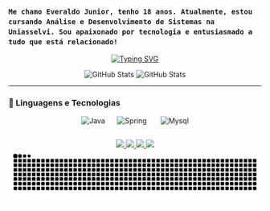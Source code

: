 
### `Me chamo Everaldo Junior, tenho 18 anos. Atualmente, estou cursando Análise e Desenvolvimento de Sistemas na Uniasselvi. Sou apaixonado por tecnologia e entusiasmado a tudo que está relacionado!` 


<p align="center">
 <a href="https://git.io/typing-svg">
   <img src="https://readme-typing-svg.demolab.com?font=Fira+Code&weight=600&size=25&pause=1000&color=F7021D&width=450&height=70&lines=Always+learning+new+things;Studying+ADS+at+Uniasselvi" alt="Typing SVG" /></a>
</p>

<div align="center">
  <img 
    height="150em"
    src="https://github-readme-stats.vercel.app/api?username=EveraldoJuniorALT&show_icons=true&include_all_commits=true&theme=highcontrast&hide_border=true&locale=pt-br" 
    alt="GitHub Stats" />
   <img 
     height="150em"     
     src="https://github-readme-stats.vercel.app/api/top-langs/?username=EveraldoJuniorALT&layout=compact&custom_title=Tecnologias&theme=highcontrast&hide_border=true"
     alt="GitHub Stats" />
</div>
 
---

### 🤖 Linguagens e Tecnologias

<div align="center">  
  <img width="80px" alt="Java" src="https://cdn.jsdelivr.net/gh/devicons/devicon@latest/icons/java/java-original.svg" />
  &nbsp;&nbsp;&nbsp;&nbsp;
  <img width="70px" alt="Spring" src="https://cdn.jsdelivr.net/gh/devicons/devicon@latest/icons/spring/spring-original.svg" />
  &nbsp;&nbsp;&nbsp;&nbsp;&nbsp;
  <img width="70px" alt="Mysql" src="https://cdn.jsdelivr.net/gh/devicons/devicon@latest/icons/mysql/mysql-original.svg" />
</div>

##

<div align="center">
  <a href="https://instagram.com/juniorlusyst" target="_blank">
    <img 
      src="https://img.shields.io/badge/-Instagram-%23E4405F?style=for-the-badge&logo=instagram&logoColor=white" 
      target="_blank"
      />
</a>
 	<a href="https://www.twitch.tv/altfpsi" target="_blank">
    <img 
      src="https://img.shields.io/badge/Twitch-9146FF?style=for-the-badge&logo=twitch&logoColor=white" 
      target="_blank"
      >
  </a>
  <a href = "mailto:everaldoizijunior@outlook.com">
    <img 
      src="https://img.shields.io/badge/-Gmail-%23333?style=for-the-badge&logo=gmail&logoColor=white" 
      target="_blank"
      >
  </a>
  <a href="https://www.linkedin.com/in/everaldo-jos%C3%A9-8b3550281/" target="_blank">
    <img 
      src="https://img.shields.io/badge/-LinkedIn-%230077B5?style=for-the-badge&logo=linkedin&logoColor=white" 
      target="_blank"
      >
  </a> 
</div>

<picture>
  <source media="(prefers-color-scheme: dark)" srcset="https://raw.githubusercontent.com/EveraldoJuniorALT/EveraldoJuniorALT/output/github-contribution-grid-snake-dark.svg">
  <source media="(prefers-color-scheme: light)" srcset="https://raw.githubusercontent.com/EveraldoJuniorALT/EveraldoJuniorALT/output/github-contribution-grid-snake.svg">
  <img alt="github contribution grid snake animation" src="https://raw.githubusercontent.com/EveraldoJuniorALT/EveraldoJuniorALT/output/github-contribution-grid-snake.svg">
</picture>
